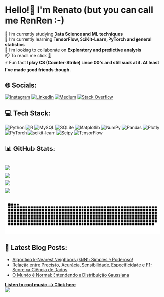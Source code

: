 #  Hello!👋 I'm **Renato** (but you can call me RenRen :-)
🔭 I’m currently studying **Data Science and ML techniques**<br>🌱 I’m currently learning **TensorFlow, SciKit-Learn, PyTorch and general statistics**<br>👯 I’m looking to collaborate on **Exploratory and predictive analysis**<br>📫 To reach me click **[📧](mailto:renatodc89@gmail.com)**<br>⚡ Fun fact **I play CS (Counter-Strike) since 00's and still suck at it. At least I've made good friends though.**

## 🌐 Socials:
[![Instagram](https://img.shields.io/badge/Instagram-%23E4405F.svg?logo=Instagram&logoColor=white)](https://instagram.com/itsrenatoc) [![LinkedIn](https://img.shields.io/badge/LinkedIn-%230077B5.svg?logo=linkedin&logoColor=white)](https://linkedin.com/in/rdcar) [![Medium](https://img.shields.io/badge/Medium-12100E?logo=medium&logoColor=white)](https://medium.com/@rdcar) [![Stack Overflow](https://img.shields.io/badge/-Stackoverflow-FE7A16?logo=stack-overflow&logoColor=white)](https://stackoverflow.com/users/28344980) 

## 💻 Tech Stack:
![Python](https://img.shields.io/badge/python-3670A0?style=plastic&logo=python&logoColor=ffdd54) ![R](https://img.shields.io/badge/r-%23276DC3.svg?style=plastic&logo=r&logoColor=white) ![MySQL](https://img.shields.io/badge/mysql-4479A1.svg?style=plastic&logo=mysql&logoColor=white) ![SQLite](https://img.shields.io/badge/sqlite-%2307405e.svg?style=plastic&logo=sqlite&logoColor=white) ![Matplotlib](https://img.shields.io/badge/Matplotlib-%23ffffff.svg?style=plastic&logo=Matplotlib&logoColor=black) ![NumPy](https://img.shields.io/badge/numpy-%23013243.svg?style=plastic&logo=numpy&logoColor=white) ![Pandas](https://img.shields.io/badge/pandas-%23150458.svg?style=plastic&logo=pandas&logoColor=white) ![Plotly](https://img.shields.io/badge/Plotly-%233F4F75.svg?style=plastic&logo=plotly&logoColor=white) ![PyTorch](https://img.shields.io/badge/PyTorch-%23EE4C2C.svg?style=plastic&logo=PyTorch&logoColor=white) ![scikit-learn](https://img.shields.io/badge/scikit--learn-%23F7931E.svg?style=plastic&logo=scikit-learn&logoColor=white) ![Scipy](https://img.shields.io/badge/SciPy-%230C55A5.svg?style=plastic&logo=scipy&logoColor=%white) ![TensorFlow](https://img.shields.io/badge/TensorFlow-%23FF6F00.svg?style=plastic&logo=TensorFlow&logoColor=white)

## 📊 GitHub Stats:
![](https://github-readme-stats.vercel.app/api?username=rdcar&theme=dark&hide_border=false&include_all_commits=true&count_private=false)\
![](https://github-readme-streak-stats.herokuapp.com/?user=rdcar&theme=dark&hide_border=false)\
![](https://github-readme-stats.vercel.app/api/top-langs/?username=rdcar&theme=dark&hide_border=false&include_all_commits=true&count_private=false&layout=compact)\
[![](https://visitcount.itsvg.in/api?id=rdcar&icon=5&color=0)](https://visitcount.itsvg.in)
---
![](https://raw.githubusercontent.com/platane/snk/output/github-contribution-grid-snake.svg)

## 📰 Latest Blog Posts:
<!-- BLOG-POST-LIST:START -->
- [Algoritmo k-Nearest Neighbors &lpar;kNN&rpar;: Simples e Poderoso!](https://medium.com/@rdcar/algoritmo-k-nearest-neighbors-knn-simples-e-poderoso-a9bbcdbf3d6c?source=rss-b4c40937f149------2)
- [Relação entre Precisão, Acurácia, Sensibilidade, Especificidade e F1-Score na Ciência de Dados](https://medium.com/@rdcar/entendendo-a-rela%C3%A7%C3%A3o-entre-precis%C3%A3o-acur%C3%A1cia-sensibilidade-e-f1-score-na-ci%C3%AAncia-de-dados-2fe5bc9e6ae1?source=rss-b4c40937f149------2)
- [O Mundo é Normal: Entendendo a Distribuição Gaussiana](https://medium.com/@rdcar/o-mundo-%C3%A9-normal-entendendo-a-distribui%C3%A7%C3%A3o-gaussiana-33e9e3770cd2?source=rss-b4c40937f149------2)
<!-- BLOG-POST-LIST:END -->

[**Listen to cool music --> Click here**](https://www.youtube.com/watch?v=eVTXPUF4Oz4)<br/>
<img src="https://media.giphy.com/media/4oMoIbIQrvCjm/giphy.gif?cid=790b761140b3nehmvx0cguj5u7jzx71317e0mgazf6tap3p7&ep=v1_gifs_search&rid=giphy.gif&ct=g" width="30%" height="auto">
<!-- Proudly created with GPRM ( https://gprm.itsvg.in ) -->
